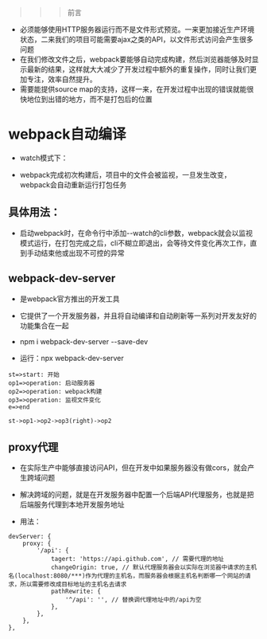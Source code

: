 >>> 前言
- 必须能够使用HTTP服务器运行而不是文件形式预览。一来更加接近生产环境状态，二来我们的项目可能需要ajax之类的API，以文件形式访问会产生很多问题
- 在我们修改文件之后，webpack要能够自动完成构建，然后浏览器能够及时显示最新的结果，这样就大大减少了开发过程中额外的重复操作，同时让我们更加专注，效率自然提升。
- 需要能提供source map的支持，这样一来，在开发过程中出现的错误就能很快地位到出错的地方，而不是打包后的位置

# webpack自动编译

- watch模式下：
   
- webpack完成初次构建后，项目中的文件会被监视，一旦发生改变，webpack会自动重新运行打包任务

## 具体用法：

- 启动webpack时，在命令行中添加--watch的cli参数，webpack就会以监视模式运行，在打包完成之后，cli不糊立即退出，会等待文件变化再次工作，直到手动结束他或出现不可控的异常

## webpack-dev-server

- 是webpack官方推出的开发工具
- 它提供了一个开发服务器，并且将自动编译和自动刷新等一系列对开发友好的功能集合在一起

- npm i webpack-dev-server --save-dev
- 运行：npx webpack-dev-server
```flow
st=>start: 开始
op1=>operation: 启动服务器
op2=>operation: webpack构建
op3=>operation: 监视文件变化
e=>end

st->op1->op2->op3(right)->op2
```

## proxy代理

- 在实际生产中能够直接访问API，但在开发中如果服务器没有做cors，就会产生跨域问题
- 解决跨域的问题，就是在开发服务器中配置一个后端API代理服务，也就是把后端服务代理到本地开发服务地址

- 用法：
```
devServer: {
    proxy: {
        '/api': {
            tagert: 'https://api.github.com', // 需要代理的地址
            changeOrigin: true, // 默认代理服务器会以实际在浏览器中请求的主机名(localhost:8080/***)作为代理的主机名，而服务器会根据主机名判断哪一个网站的请求，所以需要修改成目标地址的主机名去请求
            pathRewrite: {
                '^/api': '', // 替换调代理地址中的/api为空
            },
        },
    },
},
```

